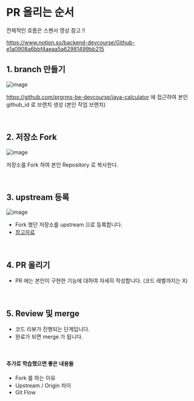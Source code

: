 # PR 올리는 순서
전체적인 흐름은 스펜서 영상 참고 !!

https://www.notion.so/backend-devcourse/Github-e1a0908a6bbf4aeaa5a62981499bb215


## 1. branch 만들기
![image](https://user-images.githubusercontent.com/101714618/159258371-63b999c9-bd3c-49a0-acb7-dacf38f221c5.png)


https://github.com/prgrms-be-devcourse/java-calculator 에 접근하여 본인 github_id 로 브랜치 생성 (본인 작업 브랜치)


<br>

## 2. 저장소 Fork 
![image](https://user-images.githubusercontent.com/101714618/159258566-c456c7a6-1489-4ae0-8222-bd13f5861445.png)

저장소를 Fork 하여 본인 Repository 로 복사한다.

<br>

## 3. upstream 등록
![image](https://user-images.githubusercontent.com/101714618/159259231-252ff6da-c326-49dd-81ff-3e402051a862.png)


- Fork 했던 저장소를 upstream 으로 등록합니다.
- [참고자료](https://json.postype.com/post/210431)

<br>

## 4. PR 올리기 
- PR 에는 본인이 구현한 기능에 대하여 자세히 작성합니다. (코드 레벨까지는 X) 

<br>

## 5. Review 및 merge
- 코드 리뷰가 진행되는 단계입니다. 
- 완료가 되면 merge 가 됩니다.

<br>

#### 추가로 학습했으면 좋은 내용들
- Fork 를 하는 이유
- Upstream / Origin 차이
- Git Flow

